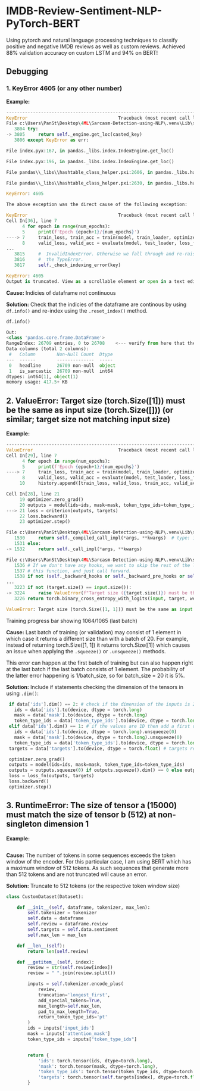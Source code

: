 # IMDB-Review-Sentiment-NLP-PyTorch-BERT
Using pytorch and natural language processing techniques to classify positive and negative IMDB reviews as well as custom reviews. Achieved 88% validation accuracy on custom LSTM and 94% on BERT!

## Debugging

### 1. KeyError 4605 (or any other number)

**Example:** 
```python
---------------------------------------------------------------------------
KeyError                                  Traceback (most recent call last)
File c:\Users\PanSt\Desktop\4ML\Sarcasm-Detection-using-NLP\.venv\Lib\site-packages\pandas\core\indexes\base.py:3805, in Index.get_loc(self, key)
   3804 try:
-> 3805     return self._engine.get_loc(casted_key)
   3806 except KeyError as err:

File index.pyx:167, in pandas._libs.index.IndexEngine.get_loc()

File index.pyx:196, in pandas._libs.index.IndexEngine.get_loc()

File pandas\\_libs\\hashtable_class_helper.pxi:2606, in pandas._libs.hashtable.Int64HashTable.get_item()

File pandas\\_libs\\hashtable_class_helper.pxi:2630, in pandas._libs.hashtable.Int64HashTable.get_item()

KeyError: 4605

The above exception was the direct cause of the following exception:

KeyError                                  Traceback (most recent call last)
Cell In[36], line 7
      4 for epoch in range(num_epochs):
      5     print(f'Epoch {epoch+1}/{num_epochs}')
----> 7     train_loss, train_acc = train(model, train_loader, optimizer, loss_fn)
      8     valid_loss, valid_acc = evaluate(model, test_loader, loss_fn)
...
   3815     #  InvalidIndexError. Otherwise we fall through and re-raise
   3816     #  the TypeError.
   3817     self._check_indexing_error(key)

KeyError: 4605
Output is truncated. View as a scrollable element or open in a text editor. Adjust cell output settings...
```

**Cause:** Indicies of dataframe not continuous

**Solution:** Check that the indicies of the dataframe are continous by using ```df.info()``` and re-index using the ```.reset_index()``` method.

```python
df.info()

Out:
<class 'pandas.core.frame.DataFrame'>
RangeIndex: 26709 entries, 0 to 26708    <--- verify from here that the values are continous
Data columns (total 2 columns):
 #   Column        Non-Null Count  Dtype 
---  ------        --------------  ----- 
 0   headline      26709 non-null  object
 1   is_sarcastic  26709 non-null  int64 
dtypes: int64(1), object(1)
memory usage: 417.5+ KB
```
## 2. ValueError: Target size (torch.Size([1])) must be the same as input size (torch.Size([])) (or similar; target size not matching input size)

**Example:**
```python
---------------------------------------------------------------------------
ValueError                                Traceback (most recent call last)
Cell In[29], line 7
      4 for epoch in range(num_epochs):
      5     print(f'Epoch {epoch+1}/{num_epochs}')
----> 7     train_loss, train_acc = train(model, train_loader, optimizer, loss_fn)
      8     valid_loss, valid_acc = evaluate(model, test_loader, loss_fn)
     10     history.append([train_loss, valid_loss, train_acc, valid_acc])

Cell In[28], line 21
     19 optimizer.zero_grad()
     20 outputs = model(ids=ids, mask=mask, token_type_ids=token_type_ids).squeeze()
---> 21 loss = criterion(outputs, targets)
     22 loss.backward()
     23 optimizer.step()

File c:\Users\PanSt\Desktop\4ML\Sarcasm-Detection-using-NLP\.venv\Lib\site-packages\torch\nn\modules\module.py:1532, in Module._wrapped_call_impl(self, *args, **kwargs)
   1530     return self._compiled_call_impl(*args, **kwargs)  # type: ignore[misc]
   1531 else:
-> 1532     return self._call_impl(*args, **kwargs)

File c:\Users\PanSt\Desktop\4ML\Sarcasm-Detection-using-NLP\.venv\Lib\site-packages\torch\nn\modules\module.py:1541, in Module._call_impl(self, *args, **kwargs)
   1536 # If we don't have any hooks, we want to skip the rest of the logic in
   1537 # this function, and just call forward.
   1538 if not (self._backward_hooks or self._backward_pre_hooks or self._forward_hooks or self._forward_pre_hooks
...
   3223 if not (target.size() == input.size()):
-> 3224     raise ValueError(f"Target size ({target.size()}) must be the same as input size ({input.size()})")
   3226 return torch.binary_cross_entropy_with_logits(input, target, weight, pos_weight, reduction_enum)

ValueError: Target size (torch.Size([1, 1])) must be the same as input size (torch.Size([]))
```
Training progress bar showing 1064/1065 (last batch)

**Cause:** Last batch of training (or validation) may consist of 1 element in which case it returns a different size than with a batch of 20. For example, instead of returning torch.Size([1, 1]) it returns torch.Size([1]) which causes an issue when applying the ```.squeeze()``` or ```.unsqueeze()``` methods. 

This error can happen at the first batch of training but can also happen right at the last batch if the last batch consists of 1 element. The probability of the latter error happening is 1/batch_size, so for batch_size = 20 it is 5%.

**Solution:** Include if statements checking the dimension of the tensors in using ```.dim()```:

```python
 if data['ids'].dim() == 2: # check if the dimension of the inputs is 2. If so, no unsqeezing is needed
   ids = data['ids'].to(device, dtype = torch.long)
   mask = data['mask'].to(device, dtype = torch.long)
   token_type_ids = data['token_type_ids'].to(device, dtype = torch.long)
 elif data['ids'].dim() == 1: # if the values are 1D then add a first dimension: [1, max_len] -> [1, max_len], this will happen when batch_size = 1. Pytorch will return values as 1D
   ids = data['ids'].to(device, dtype = torch.long).unsqueeze(0)
   mask = data['mask'].to(device, dtype = torch.long).unsqueeze(0)
   token_type_ids = data['token_type_ids'].to(device, dtype = torch.long).unsqueeze(0)
 targets = data['targets'].to(device, dtype = torch.float) # targets remain 1D

 optimizer.zero_grad()
 outputs = model(ids=ids, mask=mask, token_type_ids=token_type_ids)
 outputs = outputs.squeeze(0) if outputs.squeeze().dim() == 0 else outputs.squeeze()
 loss = loss_fn(outputs, targets)
 loss.backward()
 optimizer.step()
```
## 3. RuntimeError: The size of tensor a (15000) must match the size of tensor b (512) at non-singleton dimension 1

**Example:**
```python

```

**Cause:** The number of tokens in some sequences exceeds the token window of the encoder. For this particular case, I am using BERT which has a maximum window of 512 tokens. As such sequences that generate more than 512 tokens and are not truncated will cause an error. 

**Solution:** Truncate to 512 tokens (or the respective token window size)

```python
class CustomDataset(Dataset):

    def __init__(self, dataframe, tokenizer, max_len):
        self.tokenizer = tokenizer
        self.data = dataframe
        self.review = dataframe.review
        self.targets = self.data.sentiment
        self.max_len = max_len

    def __len__(self):
        return len(self.review)

    def __getitem__(self, index):
        review = str(self.review[index])
        review = " ".join(review.split())

        inputs = self.tokenizer.encode_plus(
            review,
            truncation='longest_first',
            add_special_tokens=True,
            max_length=self.max_len,
            pad_to_max_length=True,
            return_token_type_ids='pt'
        )
        ids = inputs['input_ids']
        mask = inputs['attention_mask']
        token_type_ids = inputs["token_type_ids"]


        return {
            'ids': torch.tensor(ids, dtype=torch.long),
            'mask': torch.tensor(mask, dtype=torch.long),
            'token_type_ids': torch.tensor(token_type_ids, dtype=torch.long),
            'targets': torch.tensor(self.targets[index], dtype=torch.float)
        }
```

